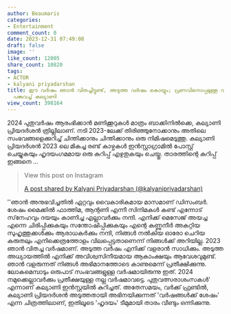 ```yaml
---
author: Beaumaris
categories:
- Entertainment
comment_count: 0
date: 2023-12-31 07:49:08
draft: false
image: ''
like_count: 12005
share_count: 10820
tags:
- ACTOR
- kalyani priyadarshan
title: ഈ വര്‍ഷം ഞാന്‍ വിതച്ചിട്ടുണ്ട്, അടുത്ത വര്‍ഷം കൊയ്യും; പ്രണവിനൊപ്പമുള്ള വീഡിയോ
  പങ്കുവച്ച് കല്യാണി
view_count: 398164
---
```


2024 പുതുവർഷം ആരംഭിക്കാൻ മണിക്കൂറുകൾ മാത്രം ബാക്കിനിൽക്കെ, കല്യാണി പ്രിയദർശൻ ത്രില്ലിലാണ്. നടി 2023-ലേക്ക് തിരിഞ്ഞുനോക്കാനും അതിലെ സംഭവങ്ങളെക്കുറിച്ച് ചിന്തിക്കാനും ചിന്തിക്കാനും ഒരു നിമിഷമെടുത്തു. കല്യാണി പ്രിയദർശൻ 2023 ലെ മികച്ച രണ്ട് കാഴ്ചകൾ ഇൻസ്റ്റാഗ്രാമിൽ പോസ്റ്റ് ചെയ്യുകയും ഹൃദയംഗമമായ ഒരു കുറിപ്പ് എഴുതുകയും ചെയ്തു. താരത്തിന്റെ കുറിപ്പ് ഇങ്ങനെ ... 

> View this post on Instagram
> 
> [A post shared by Kalyani Priyadarshan (@kalyanipriyadarshan)](https://www.instagram.com/p/C1ec3TXRORk/?utm_source=ig_embed&utm_campaign=loading)

''ഞാന്‍ അനുഭവിച്ചതില്‍ ഏറ്റവും വൈകാരികമായ മാസമാണ് ഡിസംബര്‍. ശേഷം മൈക്കില്‍ ഫാത്തിമ, ആന്റണി എന്നീ സിനിമകള്‍ കണ്ട് എന്നോട് സ്‌നേഹവും ദയയും കാണിച്ച എല്ലാവര്‍ക്കും നന്ദി. എനിക്ക് മെസേജ് അയച്ച എന്നെ ചിരിപ്പിക്കുകയും സന്തോഷിപ്പിക്കുകയും എന്റെ കണ്ണുനീര്‍ അകറ്റിയ സുഹൃത്തുക്കള്‍ക്കും ആരാധകര്‍ക്കും നന്ദി, നിങ്ങള്‍ നല്‍കിയ ഓരോ ചെറിയ കരുതലും എനിക്കെത്രത്തോളം വിലപ്പെട്ടതാണെന്ന് നിങ്ങള്‍ക്ക് അറിയില്ല. 2023 ഞാന്‍ വിതച്ച വര്‍ഷമാണ്. അടുത്ത വര്‍ഷം എനിക്ക് വളരാന്‍ സാധിക്കും. അടുത്ത അധ്യായത്തില്‍ എനിക്ക് അവിശ്വസിനീയമായ ആകാംക്ഷയും ആവേശവുമുണ്ട്. ഞാന്‍ വളരുന്നത് നിങ്ങള്‍ അഭിമാനത്തോടെ കാണുമെന്ന് പ്രതീക്ഷിക്കുന്നു. ലോകമെമ്പാടും ഒരുപാട് സംഭവങ്ങളുള്ള വര്‍ഷമായിരുന്നു ഇത്. 2024 നമുക്കെല്ലാവര്‍ക്കും പ്രതീക്ഷയുള്ള നല്ല വര്‍ഷമാവട്ടെ. പുതുവത്സരാശംസകള്‍' എന്നാണ് കല്യാണി ഇന്‍സ്റ്റയില്‍ കുറിച്ചത്. അതേസമയം, വർക്ക് ഫ്രണ്ടിൽ, കല്യാണി പ്രിയദർശൻ അടുത്തതായി അഭിനയിക്കുന്നത് 'വർഷങ്ങൾക്ക് ശേഷം' എന്ന ചിത്രത്തിലാണ്, ഇതിലൂടെ 'ഹൃദയം' ടീമുമായി താരം വീണ്ടും ഒന്നിക്കുന്നു.